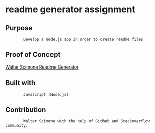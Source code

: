 
<h1>        readme generator assignment</h1>
          
##          Purpose
            Develop a node.js app in order to create readme files

<h2>         Proof of Concept</h2>
            <a href="https://www.drive.google.com/file/d/1RGccB66eswenKJL954dZs0LaXYW--_Le/view"> Walter Scimone Readme Generator</a>       
            

##          Built with
            Javascript (Node.js)
        
##          Contribution
            Walter Scimone with the help of Github and Stackoverflow community.
            
